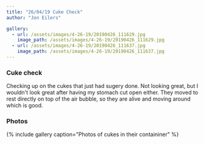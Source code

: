 ```yaml
---
title: "26/04/19 Cuke Check"
author: "Jon Eilers"

gallery:
  - url: /assets/images/4-26-19/20190426_111629.jpg
    image_path: /assets/images/4-26-19/20190426_111629.jpg
  - url: /assets/images/4-26-19/20190426_111637.jpg
    image_path: /assets/images/4-26-19/20190426_111637.jpg
---
```


### Cuke check
Checking up on the cukes that just had sugery done. Not looking great, but I wouldn't look great after having my stomach cut open either. 
They moved to rest directly on top of the air bubble, so they are alive and moving around which is good. 

### Photos
{% include gallery caption="Photos of cukes in their containiner" %}
